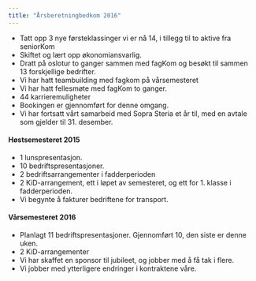 ```yaml
---
title: "Årsberetningbedkom 2016"
---
```


* Tatt opp 3 nye førsteklassinger vi er nå 14, i tillegg til to aktive fra seniorKom
* Skiftet og lært opp økonomiansvarlig.
* Dratt på oslotur to ganger sammen med fagKom og besøkt til sammen 13 forskjellige bedrifter.
* Vi har hatt teambuilding med fagkom på vårsemesteret
* Vi har hatt fellesmøte med fagKom to ganger.
* 44 karrieremuligheter
* Bookingen er gjennomført for denne omgang.
* Vi har fortsatt vårt samarbeid med Sopra Steria et år til, med en avtale som gjelder til 31. desember.

#### Høstsemesteret 2015  
* 1 lunspresentasjon.
* 10 bedriftspresentasjoner.
* 2 bedriftsarrangementer i fadderperioden
* 2 KiD-arrangement, ett i løpet av semesteret, og ett for 1. klasse i fadderperioden.
* Vi begynte å fakturer bedriftene for transport.
 
#### Vårsemesteret 2016  
* Planlagt 11 bedriftspresentasjoner. Gjennomført 10, den siste er denne uken.
* 2 KiD-arrangementer
* Vi har skaffet en sponsor til jubileet, og jobber med å få tak i flere.
* Vi jobber med ytterligere endringer i kontraktene våre.